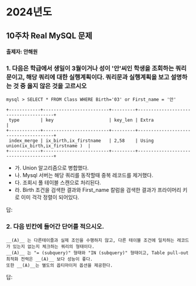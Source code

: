 # 2024년도
## 10주차 Real MySQL 문제
#### 출제자: 안해원

### 1. 다음은 학급에서 생일이 3월이거나 성이 '안'씨인 학생을 조회하는 쿼리문이고, 해당 쿼리에 대한 실행계획이다. 쿼리문과 실행계획을 보고 설명하는 것 중 옳지 않은 것을 고르시오
```
mysql > SELECT * FROM Class WHERE Birth='03' or First_name = '안'

+------------+-------------------------+---------+--------------------------------------+
 type        | key                     | key_len | Extra                                | 
+------------+-------------------------+---------+--------------------------------------+
 index_merge | ix_birth,ix_firstname   | 2,58    | Using union(ix_birth,ix_firstname )  |
+------------+-------------------------+---------+--------------------------------------+
```
- 가. Union 알고리즘으로 병합했다.
- 나. Mysql 서버는 해당 쿼리를 동작할때 중복 레코드를 제거했다.
- 다. 조회시 풀 테이블 스캔으로 처리된다.
- 라. Birth 조건을 검색한 결과와 First_name 칼럼을 검색한 결과가 프라이머리 키로 이미 걱각 정렬이 되어있다.


답: 

### 2. 다음 빈칸에 들어간 단어를 적으시오.
```   
__(A)__ 는 다른테이즐과 실제 조인을 수행하지 않고, 다른 테이블 조건에 일치하는 레코드가 있는지 없는지 체크하는 쿼리의 형태이다.
__(A)__ 는 "= (subquery)" 형태와 "IN (subquery)" 형태이고, Table pull-out 최적화 전력은 __(A)__ 보다 성능이 좋다.
또한 __(A)__는 별도의 옵티마이저 옵션을 제공한다.
```

답:
